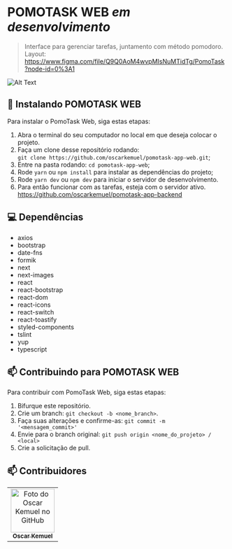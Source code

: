 # POMOTASK WEB *em desenvolvimento*

> Interface para gerenciar tarefas, juntamento com método pomodoro.
> Layout: https://www.figma.com/file/Q9Q0AoM4wvpMIsNuMTidTg/PomoTask?node-id=0%3A1

![Alt Text](https://github.com/oscarkemuel/pomotask-app-web/blob/main/PomoTaskGif.gif?raw=true)

## 🚀 Instalando POMOTASK WEB

Para instalar o PomoTask Web, siga estas etapas:

1. Abra o terminal do seu computador no local em que deseja colocar o projeto.
2. Faça um clone desse repositório rodando: <br> `git clone https://github.com/oscarkemuel/pomotask-app-web.git`;
3. Entre na pasta rodando: `cd pomotask-app-web`;
4. Rode `yarn` ou `npm install` para instalar as dependências do projeto;
5. Rode `yarn dev` ou `npm dev` para iniciar o servidor de desenvolvimento.
6. Para então funcionar com as tarefas, esteja com o servidor ativo. https://github.com/oscarkemuel/pomotask-app-backend

## :computer: Dependências

* axios
* bootstrap
* date-fns
* formik
* next
* next-images
* react
* react-bootstrap
* react-dom
* react-icons
* react-switch
* react-toastify
* styled-components
* tslint
* yup
* typescript

## 📫 Contribuindo para POMOTASK WEB
Para contribuir com PomoTask Web, siga estas etapas:

1. Bifurque este repositório.
2. Crie um branch: `git checkout -b <nome_branch>`.
3. Faça suas alterações e confirme-as: `git commit -m '<mensagem_commit>'`
4. Envie para o branch original: `git push origin <nome_do_projeto> / <local>`
5. Crie a solicitação de pull.

## 📫 Contribuidores<br>

<table>
  <tr>
    <td align="center">
      <a href="https://github.com/oscarkemuel/">
        <img src="https://avatars.githubusercontent.com/u/34771800?s=400&u=54cfbcc5315bcd6e14c23a519635f0f53a7cd0f4&v=4" width="100px;" alt="Foto do Oscar Kemuel no GitHub"/><br>
        <sub>
          <b>Oscar Kemuel</b>
        </sub>
      </a>
    </td>
  </tr>
</table>
